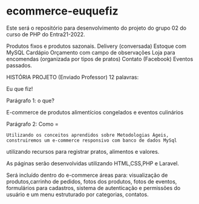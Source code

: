 # ecommerce-euquefiz
Este será o repositório para desenvolvimento do projeto do grupo 02 do curso de PHP do Entra21-2022.

Produtos fixos e produtos sazonais.
Delivery (conversada)
Estoque com MySQL
Cardápio
Orçamento com campo de observações
Loja para encomendas (organizada por tipos de pratos)
Contato (Facebook)
Eventos passados.


HISTÓRIA PROJETO (Enviado Professor)
12 palavras:

 Eu que fiz!

Parágrafo 1: o que?

E-commerce de produtos alimentícios congelados e eventos culinários


Parágrafo 2: Como =

 	Utilizando os conceitos aprendidos sobre Metodologias Ágeis, construiremos um e-commerce responsivo com banco de dados MySql 
  utilizando recursos para registrar pratos, alimentos e valores. 

As páginas serão desenvolvidas utilizando HTML,CSS,PHP e Laravel. 

Será incluído dentro do e-commerce áreas para: visualização de produtos,carrinho de  pedidos, fotos dos produtos, fotos de eventos,
formulários para cadastros, sistema de autenticação e permissões do usuário e um menu estruturado por categorias, contatos.
